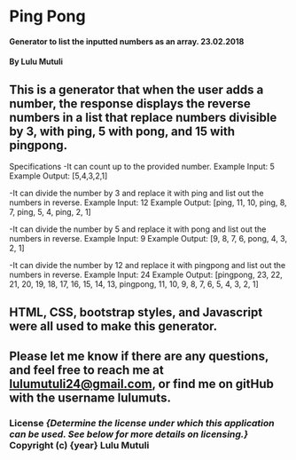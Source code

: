   #  Ping Pong
  #### Generator to list the inputted numbers as an array. 23.02.2018
  #### By Lulu Mutuli
  ## This is a generator that when the user adds a number, the response displays the reverse numbers in a list that replace numbers divisible by 3, with ping, 5 with pong, and 15 with pingpong.
  Specifications
  -It can count up to the provided number.
    Example Input: 5
    Example Output: [5,4,3,2,1]

  -It can divide the number by 3 and replace it with ping and list out the numbers in reverse.
    Example Input: 12
    Example Output: [ping, 11, 10, ping, 8, 7, ping, 5, 4, ping, 2, 1]

  -It can divide the number by 5 and replace it with pong and list out the numbers in reverse.
  Example Input: 9
  Example Output: [9, 8, 7, 6, pong, 4, 3, 2, 1]

  -It can divide the number by 12 and replace it with pingpong and list out the numbers in reverse.
    Example Input: 24
    Example Output: [pingpong, 23, 22, 21, 20, 19, 18, 17, 16, 15, 14, 13, pingpong, 11, 10, 9, 8, 7, 6, 5, 4, 3, 2, 1]

 ## HTML, CSS, bootstrap styles, and Javascript were all used to make this generator.
 ## Please let me know if there are any questions, and feel free to reach me at lulumutuli24@gmail.com, or find me on gitHub with the username lulumuts.
 ### License *{Determine the license under which this application can be used.  See below for more details on licensing.}* Copyright (c) {year} **Lulu Mutuli**

